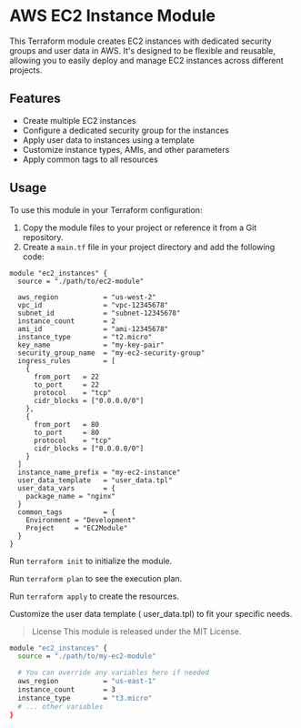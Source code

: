 
# AWS EC2 Instance Module

This Terraform module creates EC2 instances with dedicated security groups and user data in AWS. It's designed to be flexible and reusable, allowing you to easily deploy and manage EC2 instances across different projects.

## Features

- Create multiple EC2 instances
- Configure a dedicated security group for the instances
- Apply user data to instances using a template
- Customize instance types, AMIs, and other parameters
- Apply common tags to all resources

## Usage

To use this module in your Terraform configuration:

1. Copy the module files to your project or reference it from a Git repository.
2. Create a `main.tf` file in your project directory and add the following code:

```hcl
module "ec2_instances" {
  source = "./path/to/ec2-module"

  aws_region           = "us-west-2"
  vpc_id               = "vpc-12345678"
  subnet_id            = "subnet-12345678"
  instance_count       = 2
  ami_id               = "ami-12345678"
  instance_type        = "t2.micro"
  key_name             = "my-key-pair"
  security_group_name  = "my-ec2-security-group"
  ingress_rules        = [
    {
      from_port   = 22
      to_port     = 22
      protocol    = "tcp"
      cidr_blocks = ["0.0.0.0/0"]
    },
    {
      from_port   = 80
      to_port     = 80
      protocol    = "tcp"
      cidr_blocks = ["0.0.0.0/0"]
    }
  ]
  instance_name_prefix = "my-ec2-instance"
  user_data_template   = "user_data.tpl"
  user_data_vars       = {
    package_name = "nginx"
  }
  common_tags          = {
    Environment = "Development"
    Project     = "EC2Module"
  }
}

```

Run `terraform init` to initialize the module.

Run `terraform plan` to see the execution plan.

Run `terraform apply` to create the resources.

Customize the user data template ( user_data.tpl) to fit your specific needs.

>License
This module is released under the MIT License.


```bash
module "ec2_instances" {
  source = "./path/to/my-ec2-module"

  # You can override any variables here if needed
  aws_region           = "us-east-1"
  instance_count       = 3
  instance_type        = "t3.micro"
  # ... other variables
}
```